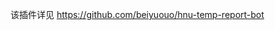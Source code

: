 该插件详见 <a href="https://github.com/beiyuouo/hnu-temp-report-bot">https://github.com/beiyuouo/hnu-temp-report-bot</a>